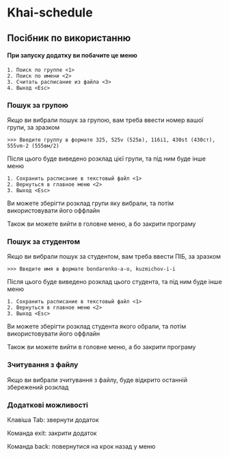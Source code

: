 # Khai-schedule
## Посібник по використанню

#### При запуску додатку ви побачите це меню

```
1. Поиск по группе <1>
2. Поиск по имени <2>
3. Считать расписание из файла <3>
4. Выход <Esc>
```


### Пошук за групою

Якщо ви вибрали пошук за групою, вам треба ввести номер вашої групи, за зразком

```
>>> Введите группу в формате 325, 525v (525в), 116i1, 430st (430ст), 555vm-2 (555вм/2)
```

Після цього буде виведено розклад цієї групи, та під ним буде інше меню

```
1. Сохранить расписание в текстовый файл <1>
2. Вернуться в главное меню <2>
3. Выход <Esc>
```

Ви можете зберігти розклад групи яку вибрали, та потім використовувати його оффлайн

Також ви можете вийти в головне меню, а бо закрити програму

### Пошук за студентом

Якщо ви вибрали пошук за студентом, вам треба ввести ПІБ, за зразком

```
>>> Введите имя в формате bondarenko-a-o, kuzmichov-i-i
```

Після цього буде виведено розклад цього студента, та під ним буде інше меню

```
1. Сохранить расписание в текстовый файл <1>
2. Вернуться в главное меню <2>
3. Выход <Esc>
```

Ви можете зберігти розклад студента якого обрали, та потім використовувати його оффлайн

Також ви можете вийти в головне меню, а бо закрити програму

### Зчитування з файлу

Якщо ви вибрали зчитування з файлу, буде відкрито останній збережений розклад

### Додаткові можливості

Клавіша Tab: звернути додаток

Команда exit: закрити додаток

Команда back: повернутися на крок назад у меню

